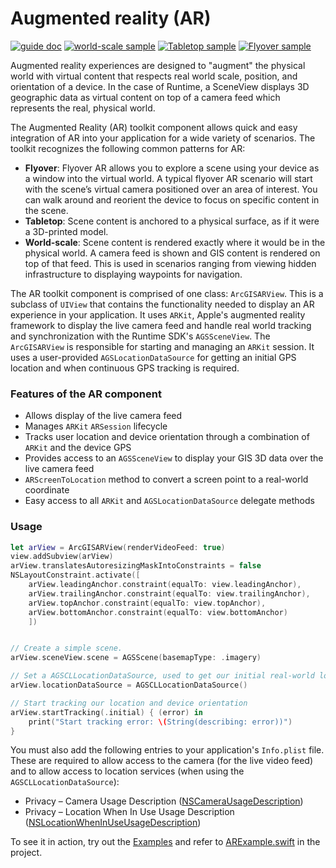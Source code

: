 # Augmented reality (AR)

[![guide doc](https://img.shields.io/badge/Full_Developers_Guide-Doc-purple)](https://developers.arcgis.com/ios/latest/swift/guide/display-scenes-in-augmented-reality.htm) [![world-scale sample](https://img.shields.io/badge/World_Scale-Sample-blue)](https://developers.arcgis.com/ios/latest/swift/sample-code/collect-data-in-ar/) [![Tabletop sample](https://img.shields.io/badge/Tabletop-Sample-blue)](https://developers.arcgis.com/ios/latest/swift/sample-code/display-scenes-in-tabletop-ar/) [![Flyover sample](https://img.shields.io/badge/Flyover-Sample-blue)](https://developers.arcgis.com/ios/latest/swift/sample-code/explore-scenes-in-flyover-ar/)

Augmented reality experiences are designed to "augment" the physical world with virtual content that respects real world scale, position, and orientation of a device. In the case of Runtime, a SceneView displays 3D geographic data as virtual content on top of a camera feed which represents the real, physical world.

The Augmented Reality (AR) toolkit component allows quick and easy integration of AR into your application for a wide variety of scenarios.  The toolkit recognizes the following common patterns for AR: 
* **Flyover**: Flyover AR allows you to explore a scene using your device as a window into the virtual world. A typical flyover AR scenario will start with the scene’s virtual camera positioned over an area of interest. You can walk around and reorient the device to focus on specific content in the scene. 
* **Tabletop**: Scene content is anchored to a physical surface, as if it were a 3D-printed model. 
* **World-scale**: Scene content is rendered exactly where it would be in the physical world. A camera feed is shown and GIS content is rendered on top of that feed. This is used in scenarios ranging from viewing hidden infrastructure to displaying waypoints for navigation.

The AR toolkit component is comprised of one class: `ArcGISARView`.  This is a subclass of `UIView` that contains the functionality needed to display an AR experience in your application.  It uses `ARKit`, Apple's augmented reality framework to display the live camera feed and handle real world tracking and synchronization with the Runtime SDK's `AGSSceneView`.  The `ArcGISARView` is responsible for starting and managing an `ARKit` session.  It uses a user-provided `AGSLocationDataSource` for getting an initial GPS location and when continuous GPS tracking is required.

### Features of the AR component

- Allows display of the live camera feed
- Manages `ARKit` `ARSession` lifecycle
- Tracks user location and device orientation through a combination of `ARKit` and the device GPS
- Provides access to an `AGSSceneView` to display your GIS 3D data over the live camera feed
- `ARScreenToLocation` method to convert a screen point to a real-world coordinate
- Easy access to all `ARKit` and `AGSLocationDataSource` delegate methods

### Usage

```swift
let arView = ArcGISARView(renderVideoFeed: true)
view.addSubview(arView)
arView.translatesAutoresizingMaskIntoConstraints = false
NSLayoutConstraint.activate([
    arView.leadingAnchor.constraint(equalTo: view.leadingAnchor),
    arView.trailingAnchor.constraint(equalTo: view.trailingAnchor),
    arView.topAnchor.constraint(equalTo: view.topAnchor),
    arView.bottomAnchor.constraint(equalTo: view.bottomAnchor)
    ])


// Create a simple scene.
arView.sceneView.scene = AGSScene(basemapType: .imagery)

// Set a AGSCLLocationDataSource, used to get our initial real-world location.
arView.locationDataSource = AGSCLLocationDataSource()

// Start tracking our location and device orientation
arView.startTracking(.initial) { (error) in
    print("Start tracking error: \(String(describing: error))")
}

```

You must also add the following entries to your application's `Info.plist` file.  These are required to allow access to the camera (for the live video feed) and to allow access to location services (when using the `AGSCLLocationDataSource`):

* Privacy – Camera Usage Description ([NSCameraUsageDescription](https://developer.apple.com/documentation/bundleresources/information_property_list/nscamerausagedescription))
* Privacy – Location When In Use Usage Description ([NSLocationWhenInUseUsageDescription](https://developer.apple.com/documentation/bundleresources/information_property_list/nslocationwheninuseusagedescription))

To see it in action, try out the [Examples](../../Examples) and refer to [ARExample.swift](../../Examples/ArcGISToolkitExamples/ARExample.swift) in the project.
